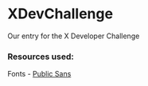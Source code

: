 # XDevChallenge
Our entry for the X Developer Challenge

### Resources used:
Fonts - [Public Sans](https://github.com/uswds/public-sans.git)
